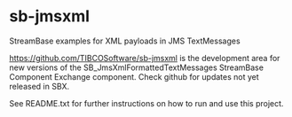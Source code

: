 sb-jmsxml
=========

StreamBase examples for XML payloads in JMS TextMessages

https://github.com/TIBCOSoftware/sb-jmsxml is the development area for
new versions of the SB_JmsXmlFormattedTextMessages StreamBase Component
Exchange component. Check github for updates not yet released in SBX.

See README.txt for further instructions on how to run and use this
project.
